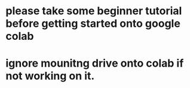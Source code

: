 # please take some beginner tutorial before getting started onto google colab
# ignore mounitng drive onto colab if not working on it.
